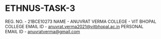 # ETHNUS-TASK-3
REG. NO. - 21BCE10273 
NAME - ANUVRAT VERMA 
COLLEGE - VIT BHOPAL
COLLEGE EMAIL ID - anuvrat.verma2021@vitbhopal.ac.in
PERSONAL EMAIL ID - anuvratverma@gmail.com


